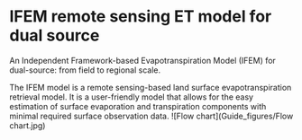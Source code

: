 # IFEM remote sensing ET model for dual source

An Independent Framework-based Evapotranspiration Model (IFEM) for dual-source: from field to regional scale.

The IFEM model is a remote sensing-based land surface evapotranspiration retrieval model. It is a user-friendly model that allows for the easy estimation of surface evaporation and transpiration components with minimal required surface observation data.
![Flow chart](Guide_figures/Flow chart.jpg)
